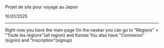 Projet de site pour voyage au Japon


10/01/2025 <hr>
Right now you have the main page
On the navbar you can go to "Régions" > "Toute les régions"(all region) and Kansai
You also have "Connexion"(signin) and "Inscription"(signup)
